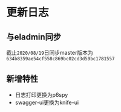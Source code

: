 # 更新日志

## 与eladmin同步

截止`2020/08/19`日同步master版本为`634b8359ae54cf558c869bc02cd3d59bc1781557`


## 新增特性
- 日志打印更换为p6spy
- swagger-ui更换为knife-ui

